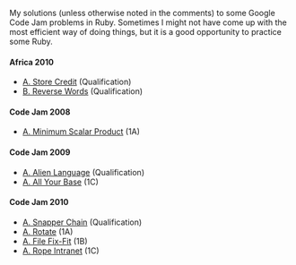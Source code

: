 My solutions (unless otherwise noted in the comments) to some Google Code Jam problems in Ruby. Sometimes I might not have come up with the most efficient way of doing things, but it is a good opportunity to practice some Ruby.

#### Africa 2010
 * [A. Store Credit][#A2010-Q-A] (Qualification)
 * [B. Reverse Words][#A2010-Q-B] (Qualification)

#### Code Jam 2008
 * [A. Minimum Scalar Product][#2008-1A-A] (1A)

#### Code Jam 2009
 * [A. Alien Language][#2009-Q-A] (Qualification)
 * [A. All Your Base][#2009-1C-A] (1C)

#### Code Jam 2010
 * [A. Snapper Chain][#2010-Q-A] (Qualification)
 * [A. Rotate][#2010-1A-A] (1A)
 * [A. File Fix-Fit][#2010-1B-A] (1B)
 * [A. Rope Intranet][#2010-1C-A] (1C)

[#A2010-Q-A]: http://code.google.com/codejam/contest/dashboard?c=351101#s=p0
[#A2010-Q-B]: http://code.google.com/codejam/contest/dashboard?c=351101#s=p1
[#2008-1A-A]: http://code.google.com/codejam/contest/dashboard?c=32016#s=p0
[#2009-Q-A]: http://code.google.com/codejam/contest/dashboard?c=90101#s=p0
[#2009-1C-A]: http://code.google.com/codejam/contest/dashboard?c=189252#s=p0
[#2010-Q-A]: http://code.google.com/codejam/contest/dashboard?c=433101#s=p0&a=0
[#2010-1A-A]: http://code.google.com/codejam/contest/dashboard?c=544101#s=p0
[#2010-1B-A]: http://code.google.com/codejam/contest/dashboard?c=635101#s=p0
[#2010-1C-A]: http://code.google.com/codejam/contest/dashboard?c=619102#s=p0